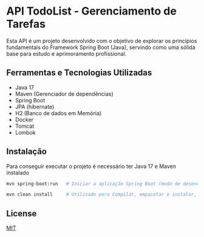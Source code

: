 # API TodoList - Gerenciamento de Tarefas

Esta API é um projeto desenvolvido com o objetivo de explorar os princípios fundamentais do Framework Spring Boot (Java), servindo como uma sólida base para estudo e aprimoramento profissional.

## Ferramentas e Tecnologias Utilizadas
* Java 17
* Maven (Gerenciador de dependências)
* Spring Boot
* JPA (hibernate)
* H2 (Banco de dados em Memória)
* Docker
* Tomcat
* Lombok


## Instalação

Para conseguir executar o projeto é necessário ter Java 17 e Maven instalado

```bash
mvn spring-boot:run   # Iniciar a aplicação Spring Boot (modo de desenvolvimento)

mvn clean install     # Utilizado para Compilar, empacotar e instalar, permitindo implantação em produção
```

## License

[MIT](https://choosealicense.com/licenses/mit/)
